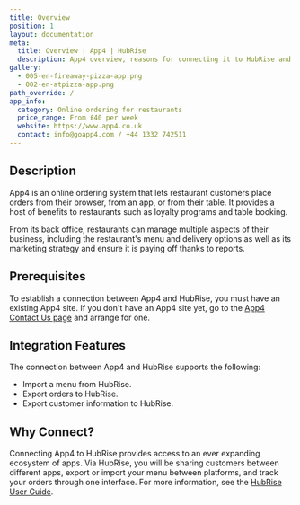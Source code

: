 ```yaml
---
title: Overview
position: 1
layout: documentation
meta:
  title: Overview | App4 | HubRise
  description: App4 overview, reasons for connecting it to HubRise and summary of integrated features. Synchronise data between your EPOS and your apps.
gallery:
  - 005-en-fireaway-pizza-app.png
  - 002-en-atpizza-app.png
path_override: /
app_info:
  category: Online ordering for restaurants
  price_range: From £40 per week
  website: https://www.app4.co.uk
  contact: info@goapp4.com / +44 1332 742511
---
```


## Description

App4 is an online ordering system that lets restaurant customers place orders from their browser, from an app, or from their table. It provides a host of benefits to restaurants such as loyalty programs and table booking.

From its back office, restaurants can manage multiple aspects of their business, including the restaurant's menu and delivery options as well as its marketing strategy and ensure it is paying off thanks to reports.

## Prerequisites

To establish a connection between App4 and HubRise, you must have an existing App4 site. If you don't have an App4 site yet, go to the [App4 Contact Us page](https://www.app4.co.uk/#callback) and arrange for one.

## Integration Features

The connection between App4 and HubRise supports the following:

- Import a menu from HubRise.
- Export orders to HubRise.
- Export customer information to HubRise.

## Why Connect?

Connecting App4 to HubRise provides access to an ever expanding ecosystem of apps. Via HubRise, you will be sharing customers between different apps, export or import your menu between platforms, and track your orders through one interface. For more information, see the [HubRise User Guide](/docs).
